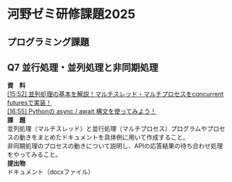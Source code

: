 # 河野ゼミ研修課題2025
## プログラミング課題
## Q7 並行処理・並列処理と非同期処理
**資　料**  
[[15:52] 並列処理の基本を解説！マルチスレッド・マルチプロセスをconcurrent futuresで実装！](https://www.youtube.com/watch?v=et-cDFbVkQw)  
[[16:55] Pythonの async / await 構文を使ってみよう！](https://youtu.be/KnNWw5HX20w?si=Ujthf5AbNn5HPD9V)  
**課　題**   
並列処理（マルチスレッド）と並行処理（マルチプロセス）プログラムやプロセスの動きをまとめたドキュメントを具体例に用いて作成すること。  
非同期処理のプロセスの動きについて説明し、APIの応答結果の待ち合わせ処理をやってみること。  
**提出物**  
ドキュメント（docxファイル）  
